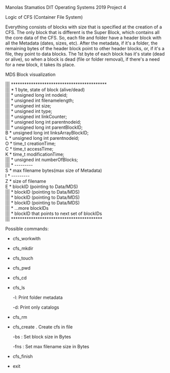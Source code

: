Manolas Stamatios DIT Operating Systems 2019 Project 4

Logic of CFS (Container File System)

Everything consists of blocks with size that is specified at the creation of a CFS. The only block that is different is the Super Block, which contains all the core data of the CFS. So, each file and folder have a header block with all the Metadata (dates, sizes, etc). After the metadata, if it's a folder, the remaining bytes of the header block point to other header blocks, or, if it's a file, they point to data blocks. The 1st byte of each block has it's state (dead or alive), so when a block is dead (file or folder removal), if there's a need for a new block, it takes its place.
	

MDS Block visualization

|||  *******************************************   
|||	* 1 byte, state of block (alive/dead)        
|||	* unsigned long int nodeid;               
|||	* unsigned int filenamelength;	           
|||	* unsigned int size; 			        
|||	* unsigned int type;                      
|||	* unsigned int linkCounter;				
|||	* unsigned long int parentnodeid;            
|||	* unsigned long int parentBlockID;           
 B 	* unsigned long int linksArrayBlockID;       
 L 	* unsigned long int parentnodeid;            
 O 	* time_t creationTime;                       
 C 	* time_t accessTime;                         
 K 	* time_t modificationTime;                   
|||	* unsigned int numberOfBlocks;               
|||	* ---------                   
 S 	* max filename bytes(max size of Metadata)				      
 I 	* ---------      
 Z 	* size of filename  
 E 	* blockID (pointing to Data/MDS)          
|||	* blockID (pointing to Data/MDS)          
|||	* blockID (pointing to Data/MDS)          
|||	* blockID (pointing to Data/MDS)          
|||	* ...more blockIDs              		         
|||	* blockID that points to next set of blockIDs					      
|||  *****************************************  

Possible commands:

* cfs_workwith <FILE>
* cfs_mkdir <DIRECTORIES>
* cfs_touch <OPTIONS> <FILES>
* cfs_pwd
* cfs_cd <PATH>
* cfs_ls <OPTIONS>
	
	-l: Print folder metadata
	
	-d: Print only catalogs
* cfs_rm <OPTIONS> <DESTINATIONS>
* cfs_create <OPTIONS> <FILE>. Create cfs in file <FILE>
	
	-bs <BLOCK SIZE>: Set block size in Bytes
	
	-fns <FILENAME SIZE>: Set max filename size in Bytes
* cfs_finish
* exit

	

